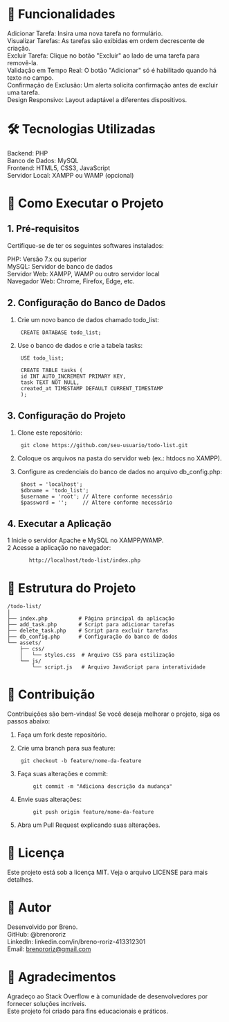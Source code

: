 # 🌟 Funcionalidades
Adicionar Tarefa: Insira uma nova tarefa no formulário.  
Visualizar Tarefas: As tarefas são exibidas em ordem decrescente de criação.  
Excluir Tarefa: Clique no botão "Excluir" ao lado de uma tarefa para removê-la.  
Validação em Tempo Real: O botão "Adicionar" só é habilitado quando há texto no campo.  
Confirmação de Exclusão: Um alerta solicita confirmação antes de excluir uma tarefa.  
Design Responsivo: Layout adaptável a diferentes dispositivos.

# 🛠️ Tecnologias Utilizadas
Backend: PHP  
Banco de Dados: MySQL  
Frontend: HTML5, CSS3, JavaScript  
Servidor Local: XAMPP ou WAMP (opcional)  

# 🚀 Como Executar o Projeto
## 1. Pré-requisitos
Certifique-se de ter os seguintes softwares instalados:

PHP: Versão 7.x ou superior  
MySQL: Servidor de banco de dados  
Servidor Web: XAMPP, WAMP ou outro servidor local  
Navegador Web: Chrome, Firefox, Edge, etc.

## 2. Configuração do Banco de Dados
1. Crie um novo banco de dados chamado todo_list:  
    
        CREATE DATABASE todo_list;

2. Use o banco de dados e crie a tabela tasks:  
        
        USE todo_list;  

        CREATE TABLE tasks (  
        id INT AUTO_INCREMENT PRIMARY KEY,  
        task TEXT NOT NULL,  
        created_at TIMESTAMP DEFAULT CURRENT_TIMESTAMP  
        ); 
         

## 3. Configuração do Projeto
1. Clone este repositório:  
    
        git clone https://github.com/seu-usuario/todo-list.git


2. Coloque os arquivos na pasta do servidor web (ex.: htdocs no XAMPP).  
3. Configure as credenciais do banco de dados no arquivo db_config.php:  
        
        $host = 'localhost';  
        $dbname = 'todo_list';  
        $username = 'root'; // Altere conforme necessário  
        $password = '';     // Altere conforme necessário  
        

## 4. Executar a Aplicação
1 Inicie o servidor Apache e MySQL no XAMPP/WAMP.  
2 Acesse a aplicação no navegador:  
   
           http://localhost/todo-list/index.php


# 📂 Estrutura do Projeto
```
/todo-list/
│
├── index.php          # Página principal da aplicação
├── add_task.php       # Script para adicionar tarefas
├── delete_task.php    # Script para excluir tarefas
├── db_config.php      # Configuração do banco de dados
└── assets/
    ├── css/
    │   └── styles.css  # Arquivo CSS para estilização
    └── js/
        └── script.js   # Arquivo JavaScript para interatividade
```

# 🤝 Contribuição
Contribuições são bem-vindas! Se você deseja melhorar o projeto, siga os passos abaixo:

1. Faça um fork deste repositório.  
2. Crie uma branch para sua feature:  
            
        git checkout -b feature/nome-da-feature

3. Faça suas alterações e commit:  
            
            git commit -m "Adiciona descrição da mudança"

4. Envie suas alterações:  
            
            git push origin feature/nome-da-feature  

5. Abra um Pull Request explicando suas alterações.  

# 📜 Licença
Este projeto está sob a licença MIT. Veja o arquivo LICENSE para mais detalhes.

# 👤 Autor
Desenvolvido por Breno.  
    GitHub: @brenororiz  
    LinkedIn: linkedin.com/in/breno-roriz-413312301  
    Email: brenororiz@gmail.com  

# 🙏 Agradecimentos
Agradeço ao Stack Overflow e à comunidade de desenvolvedores por fornecer soluções incríveis.  
Este projeto foi criado para fins educacionais e práticos.
